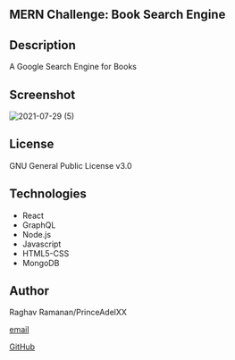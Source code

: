 


## MERN Challenge: Book Search Engine

## Description

A Google Search Engine for Books

## **Screenshot**


![2021-07-29 (5)](https://user-images.githubusercontent.com/71949043/127600464-6dc70a9d-8955-45d2-90f1-8d7a17dd4143.png)


## License

GNU General Public License v3.0

## **Technologies**

- React
- GraphQL
- Node.js
- Javascript
- HTML5-CSS
- MongoDB



## Author

Raghav Ramanan/PrinceAdelXX


[email](dialga1994.gmail.com)

[GitHub](https://github.com/PrinceAdelXX/Book-Search-Engine)

